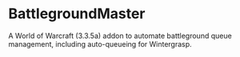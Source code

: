 # BattlegroundMaster
A World of Warcraft (3.3.5a) addon to automate battleground queue management, including auto-queueing for Wintergrasp.
